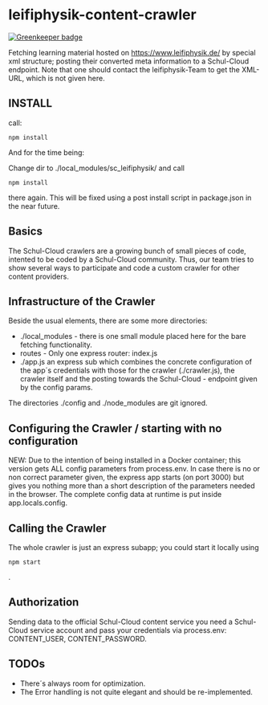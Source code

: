# leifiphysik-content-crawler

[![Greenkeeper badge](https://badges.greenkeeper.io/schul-cloud/leifiphysik-content-crawler.svg)](https://greenkeeper.io/)

Fetching learning material hosted on https://www.leifiphysik.de/ by special xml structure; posting their converted meta information to a Schul-Cloud endpoint.
Note that one should contact the leifiphysik-Team to get the XML-URL, which is not given here.

## INSTALL
call:
```
npm install
```

And for the time being:

Change dir to ./local_modules/sc_leifiphysik/
and call
```
npm install
```
there again. This will be fixed using a post install script in package.json in the near future.

## Basics
The Schul-Cloud crawlers are a growing bunch of small pieces of code, intented to be coded by a Schul-Cloud community. Thus, our team tries to show several ways to participate and code a custom crawler for other content providers.


## Infrastructure of the Crawler
Beside the usual elements, there are some more directories:
- ./local_modules - there is one small module placed here for the bare fetching functionality.
- routes - Only one express router: index.js
- ./app.js an express sub which combines the concrete configuration of the app´s credentials with those for the crawler (./crawler.js), the crawler itself and the posting towards the Schul-Cloud - endpoint given by the config params.

The directories ./config and ./node_modules are git ignored.
 

## Configuring the Crawler / starting with no configuration 
NEW:
Due to the intention of being installed in a Docker container; this version gets ALL config parameters from process.env. In case there is no or non correct parameter given, the express app starts (on port 3000) but gives you nothing more than a short description of the parameters needed in the browser. The complete config data at runtime is put inside app.locals.config.

## Calling the Crawler
The whole crawler is just an express subapp; you could start it locally using 

```
npm start
```
.

## Authorization
Sending data to the official Schul-Cloud content service you need a Schul-Cloud service account and pass your credentials via process.env:
CONTENT_USER, CONTENT_PASSWORD.

## TODOs
- There´s always room for optimization.
- The Error handling is not quite elegant and should be re-implemented.

